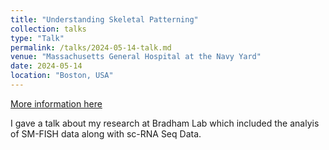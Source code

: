 ```yaml
---
title: "Understanding Skeletal Patterning"
collection: talks
type: "Talk"
permalink: /talks/2024-05-14-talk.md
venue: "Massachusetts General Hospital at the Navy Yard"
date: 2024-05-14
location: "Boston, USA"
---
```


[More information here](https://docs.google.com/presentation/d/1h_bQ9o3dC1Gh-eSNnzEcC0RTMqIAoCWh/edit?usp=sharing&ouid=103568743647686940766&rtpof=true&sd=true)

I gave a talk about my research at Bradham Lab which included the analyis of SM-FISH data along with sc-RNA Seq Data.
